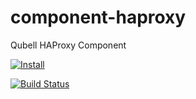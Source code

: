 component-haproxy
=================

Qubell HAProxy Component

[![Install](https://raw.github.com/qubell-bazaar/component-skeleton/master/img/install.png)](https://express.qubell.com/applications/upload?metadataUrl=https://github.com/qubell-bazaar/component-haproxy/blob/master/meta.yml)

[![Build Status](https://travis-ci.org/qubell-bazaar/component-haproxy.png?branch=master)](https://travis-ci.org/qubell-bazaar/component-haproxy)
